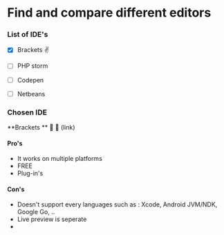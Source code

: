 # Find and compare different editors 

### List of IDE's
- [x] Brackets :v:
- [ ] PHP storm 
- [ ] Codepen
- [ ] Netbeans 


### Chosen IDE 

**Brackets ** :purple_heart: :blue_heart:
(link)

#### Pro's 
* It works on multiple platforms 
* FREE 
* Plug-in's 


#### Con's 
* Doesn't support every languages such as : Xcode, Android JVM/NDK, Google Go, .. 
* Live preview is seperate 
*


## 
